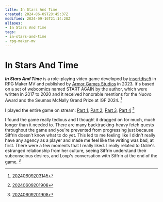 ```yaml
---
title: In Stars And Time
created: 2024-06-09T20:45:37Z
modified: 2024-09-16T21:14:28Z
aliases:
- In Stars And Time
tags:
- in-stars-and-time
- rpg-maker-mv
---
```


# In Stars And Time

_**In Stars And Time**_ is a role-playing video game developed by [insertdisc5](insertdisc5.md) in RPG Maker MV and published by [Armor Games Studios](armor-games-studios.md) in 2023. It's based on a set of webcomics named START AGAIN by the author, which were written in 2017 to 2020 and it received honorable mentions for the Nuovo Award and the Seumas McNally Grand Prize at IGF 2024. [^1]

I played the entire game on stream: [Part 1](../vods/20240519002601.md), [Part 2](../vods/20240522233553.md), [Part 3](../vods/20240606003955.md), [Part 4](../vods/20240608200134.md) [^2]

I found the game really tedious and I thought it dragged on for much, much longer than it needed to. There are many backtracking-heavy fetch quests throughout the game and you're prevented from progressing just because Siffrin doesn't know what to do yet. This led to me feeling like I didn't really have any agency as a player and made me feel like the writing was bad, at first. There were a few moments that I really liked. I really related to Odile's estranged relationship from her culture, seeing Siffrin understand their subconscious desires, and Loop's conversation with Siffrin at the end of the game. [^2]

[^1]: [20240609203145](../entries/20240609203145.md)
[^2]: [20240609201908](../entries/20240609201908.md)
